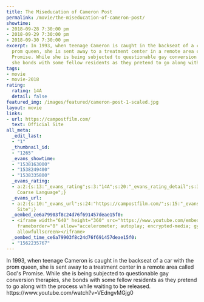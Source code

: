 ```yaml
---
title: The Miseducation of Cameron Post
permalink: /movie/the-miseducation-of-cameron-post/
showtime:
- 2018-09-28 7:30:00 pm
- 2018-09-29 7:30:00 pm
- 2018-09-30 7:30:00 pm
excerpt: In 1993, when teenage Cameron is caught in the backseat of a car with the
  prom queen, she is sent away to a treatment center in a remote area called God&#8217;s
  Promise. While she is being subjected to questionable gay conversion therapies,
  she bonds with some fellow residents as they pretend to go along with [&hellip;]
tags:
- movie
- movie-2018
rating:
  rating: 14A
  detail: false
featured_img: /images/featured/cameron-post-1-scaled.jpg
layout: movie
links:
- url: https://campostfilm.com/
  text: Official Site
all_meta:
  _edit_last:
  - "1"
  _thumbnail_id:
  - "1265"
  _evans_showtime:
  - "1538163000"
  - "1538249400"
  - "1538335800"
  _evans_rating:
  - a:2:{s:13:"_evans_rating";s:3:"14A";s:20:"_evans_rating_detail";s:31:"Sexual Content,
    Coarse Language";}
  _evans_url:
  - a:2:{s:10:"_evans_url";s:24:"https://campostfilm.com/";s:15:"_evans_url_name";s:13:"Official
    Site";}
  _oembed_ce6a79903f8c24d76f691457deae15f0:
  - <iframe width="640" height="360" src="https://www.youtube.com/embed/VEdngvMGjg0?feature=oembed"
    frameborder="0" allow="accelerometer; autoplay; encrypted-media; gyroscope; picture-in-picture"
    allowfullscreen></iframe>
  _oembed_time_ce6a79903f8c24d76f691457deae15f0:
  - "1562235767"
---
```


<div class="overview" dir="auto">In 1993, when teenage Cameron is caught in the backseat of a car with the prom queen, she is sent away to a treatment center in a remote area called God's Promise. While she is being subjected to questionable gay conversion therapies, she bonds with some fellow residents as they pretend to go along with the process while waiting to be released. https://www.youtube.com/watch?v=VEdngvMGjg0 </div>
